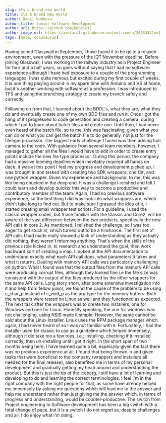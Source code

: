 ```yaml
---
slug: its a brand new world 
title: Its A Brand New World
author: Banzi Kubheka
author_title: Junior Software Development
author_url: https://github.com/kubzie17
author_image_url: https://avatars1.githubusercontent.com/u/2055384?v=4
tags: [hola, docusaurus]
---
```


Having joined Glasswall in September, I have found it to be quite a relaxed environment, even with the pressure of the IQT November deadline. Before joining Glasswall, I was working in the railway industry as a Project Engineer for four and a half years, so goes without saying that I had no software experience although I have had exposure to a couple of the programming languages. I was quite nervous but excited during my first couple of weeks. It is one thing playing around in my spare time with Arduino and VS at home, but it's another working with software as a profession. I was introduced to TFS and using the branching strategy to create my branch safely and correctly.
<!--truncate-->

Following on from that, I learned about the BDDL's, what they are, what they do and eventually create one of my own BDD files and run it. Once I got the hang of it I progressed to code generation and creating a camera, during which I got to learn about batch files and create one. Until then, I had never even heard of the batch file, so to me, this was fascinating, given what you can do or what you can get the batch file to do generally, not just for the filetype processor.
The biggest early challenge I faced was then adding that camera to the code. With guidance from several team members, however, I managed to gather all the files I would have to edit in order to create entry points include the new file type processor. During this period, the company had a massive looming deadline which inevitably required all hands on deck. It was at this point I feel my progress and development picked up.
I was brought in and tasked with creating two SDK wrappers, one C#, and one python wrapper. Given my experience and background, to me, this was like being chucked in the deep end. It was a challenge I relished and felt I could learn and develop quicker this way to become a productive and contributory member of the team. Again, I had no previous software experience, so the first thing I did was look into what wrappers are, which didn't take long to find out. But to make sure I grasped the idea of it, I started creating small wrapper test scripts. For a guideline, I used the classic wrapper codes, but those familiar with the Classic and Core2, will be aware of the vast difference between the two products, specifically the new API calls in core 2. As mentioned, I relished the challenge, so I was too eager to get stuck in, which turned out to be a hindrance.
The first set of API calls I had made really showed a lack of understanding as they actually did nothing, they weren't returning anything. That's when the skills of the previous role kicked in, to research and understand the goal, then work backward sort of creating a map. I looked at the API documentation to understand exactly what each API call does, what parameters it takes and what it returns. Dealing with memory API calls was particularly challenging on python. What I found was that the output files from the memory API calls were producing corrupt files, although they looked fine i.e the file size was consistent with the output of the files produced by the other wrappers for the same API calls. Long story short, after some extensive investigation into it and help from fellow junior, we found the cause of the problem to be using c_char_p instead of c_void_p as the arg type for the memory buffers. Both the wrappers were tested on Linux as well and they functioned as expected.
The next task after the wrappers was to create two installers, one for Windows and one for Linux. Honestly speaking, the one for windows was not challenging, using NSIS made it simple. However, the same cannot be said about the Linux installer. Linux uses the RPM package manager which again, I had never heard of so I was not familiar with it. Fortunately, I had the installer used for classic to use as a guideline which helped immensely, although it did take me a few tries, i.e.; installing, checking if it installed correctly, then un-installing until I got it right.
In the short span of two months being here, I have learned quite a bit, especially given the fact there was no previous experience at all. I found that being thrown in and given tasks that were beneficial to the company (wrappers and installers all needed for the final release), also benefited me in terms of my personal development and gradually getting my head around and understanding the product. But this is just the tip of the iceberg, I still have a lot of learning and developing to do and learning the correct terminologies. I feel I'm in the right company with the right people for that, as some have already helped me immensely by asking me questions which will lead me to the answer and help me understand rather than just giving me the answer which, in terms of progress and understanding, would be counter-productive. The switch from Project engineering to Software development has been a big switch with a total change of pace, but it is a switch I do not regret as, despite challenges and all, I do enjoy what I'm doing.